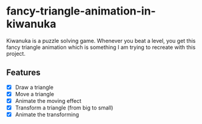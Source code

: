 # fancy-triangle-animation-in-kiwanuka

Kiwanuka is a puzzle solving game. Whenever you beat a level, you get this fancy
triangle animation which is something I am trying to recreate with this
project.

## Features

* [x] Draw a triangle
* [x] Move a triangle
* [x] Animate the moving effect
* [x] Transform a triangle (from big to small)
* [x] Animate the transforming

